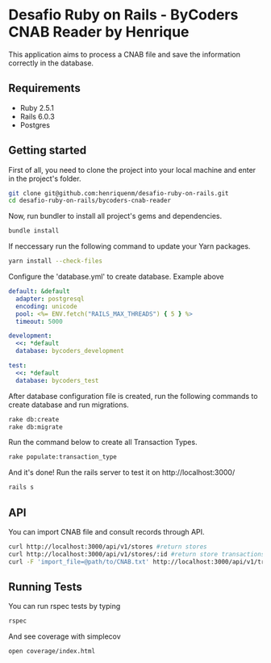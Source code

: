 # Desafio Ruby on Rails - ByCoders CNAB Reader by Henrique

This application aims to process a CNAB file and save the information correctly in the database.

## Requirements
  - Ruby 2.5.1
  - Rails 6.0.3
  - Postgres

## Getting started

First of all, you need to clone the project into your local machine and enter in the project's folder.

```bash
git clone git@github.com:henriquenm/desafio-ruby-on-rails.git
cd desafio-ruby-on-rails/bycoders-cnab-reader
```

Now, run bundler to install all project's gems and dependencies.

```bash
bundle install
```

If neccessary run the following command to update your Yarn packages.

```bash
yarn install --check-files
```

Configure the 'database.yml' to create database. Example above

```yml
default: &default
  adapter: postgresql
  encoding: unicode
  pool: <%= ENV.fetch("RAILS_MAX_THREADS") { 5 } %>
  timeout: 5000

development:
  <<: *default
  database: bycoders_development

test:
  <<: *default
  database: bycoders_test
```

After database configuration file is created, run the following commands to create database and run migrations.

```bash
rake db:create
rake db:migrate
```

Run the command below to create all Transaction Types.

```bash
rake populate:transaction_type
```

And it's done! Run the rails server to test it on http://localhost:3000/

```bash
rails s
```

## API

You can import CNAB file and consult records through API.

```bash
curl http://localhost:3000/api/v1/stores #return stores
curl http://localhost:3000/api/v1/stores/:id #return store transactions
curl -F 'import_file=@path/to/CNAB.txt' http://localhost:3000/api/v1/transactions/import #import CNAB file and return stores
```

## Running Tests

You can run rspec tests by typing

```bash
rspec
```

And see coverage with simplecov

```bash
open coverage/index.html
```
